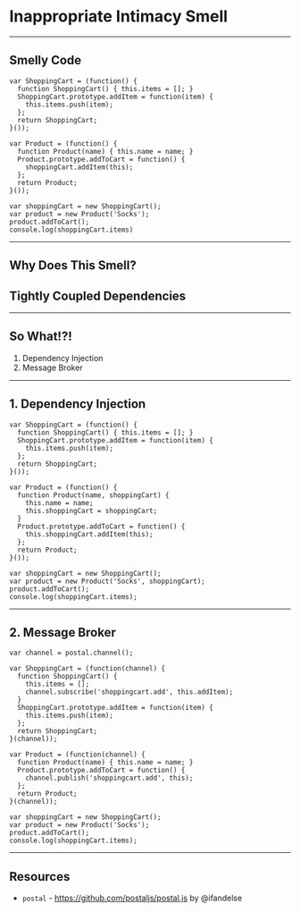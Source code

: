 # Inappropriate Intimacy Smell
<!-- .slide: data-state="statusLint statusLint--hard statusRule statusRule--fuzzy statusSkill statusSkill--junior" -->

------

## Smelly Code

```
var ShoppingCart = (function() {
  function ShoppingCart() { this.items = []; }
  ShoppingCart.prototype.addItem = function(item) {
    this.items.push(item);
  };
  return ShoppingCart;
}());

var Product = (function() {
  function Product(name) { this.name = name; }
  Product.prototype.addToCart = function() {
    shoppingCart.addItem(this);
  };
  return Product;
}());

var shoppingCart = new ShoppingCart();
var product = new Product('Socks');
product.addToCart();
console.log(shoppingCart.items)
```

------

## Why Does This Smell?

## Tightly Coupled Dependencies <!-- .element class="fragment" -->

------

## So What!?!

1. Dependency Injection <!-- .element class="fragment" -->
2. Message Broker <!-- .element class="fragment" -->

------

## 1. Dependency Injection

```
var ShoppingCart = (function() {
  function ShoppingCart() { this.items = []; }
  ShoppingCart.prototype.addItem = function(item) {
    this.items.push(item);
  };
  return ShoppingCart;
}());

var Product = (function() {
  function Product(name, shoppingCart) {
    this.name = name;
    this.shoppingCart = shoppingCart;
  }
  Product.prototype.addToCart = function() {
    this.shoppingCart.addItem(this);
  };
  return Product;
}());

var shoppingCart = new ShoppingCart();
var product = new Product('Socks', shoppingCart);
product.addToCart();
console.log(shoppingCart.items);
```

------

## 2. Message Broker

```
var channel = postal.channel();

var ShoppingCart = (function(channel) {
  function ShoppingCart() {
    this.items = [];
    channel.subscribe('shoppingcart.add', this.addItem);
  }
  ShoppingCart.prototype.addItem = function(item) {
    this.items.push(item);
  };
  return ShoppingCart;
}(channel));

var Product = (function(channel) {
  function Product(name) { this.name = name; }
  Product.prototype.addToCart = function() {
    channel.publish('shoppingcart.add', this);
  };
  return Product;
}(channel));

var shoppingCart = new ShoppingCart();
var product = new Product('Socks');
product.addToCart();
console.log(shoppingCart.items);
```

------

## Resources

* `postal` - https://github.com/postaljs/postal.js by @ifandelse
